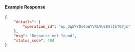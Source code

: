 <!-- Code generated for API Clients. DO NOT EDIT. -->

#### Example Response

```json
{
	"details": {
		"operation_id": "op_2qWPrDs0bWYVRLVUiE5lIbTG7jm"
	},
	"msg": "Resource not found",
	"status_code": 404
}
```
